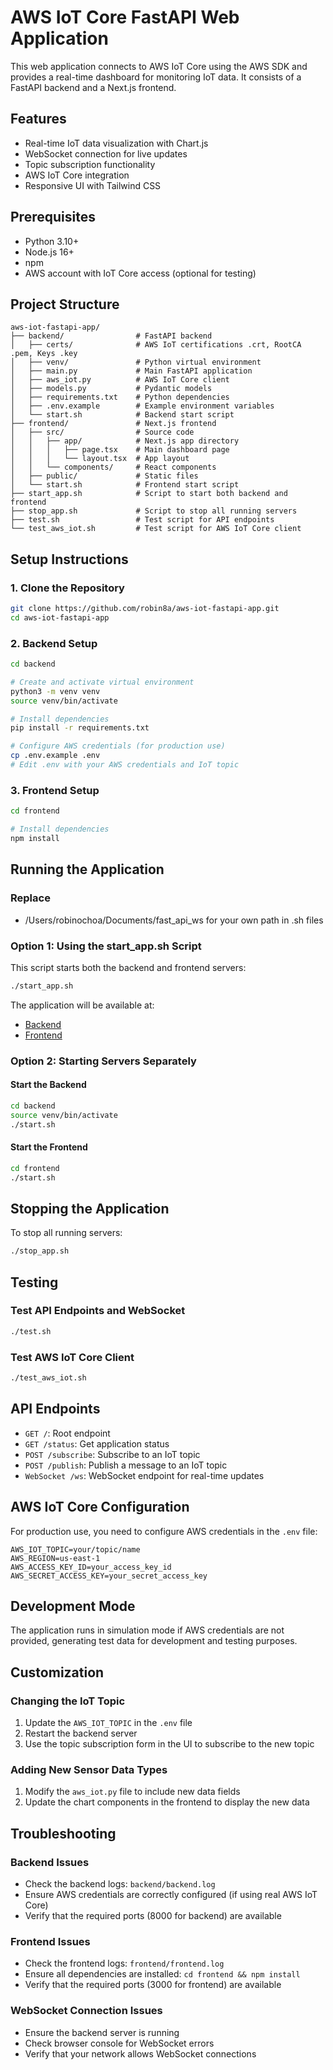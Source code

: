 # AWS IoT Core FastAPI Web Application

This web application connects to AWS IoT Core using the AWS SDK and provides a real-time dashboard for monitoring IoT data. It consists of a FastAPI backend and a Next.js frontend.

## Features

- Real-time IoT data visualization with Chart.js
- WebSocket connection for live updates
- Topic subscription functionality
- AWS IoT Core integration
- Responsive UI with Tailwind CSS

## Prerequisites

- Python 3.10+
- Node.js 16+
- npm
- AWS account with IoT Core access (optional for testing)

## Project Structure

```
aws-iot-fastapi-app/
├── backend/                # FastAPI backend
│   ├── certs/              # AWS IoT certifications .crt, RootCA .pem, Keys .key
│   ├── venv/               # Python virtual environment
│   ├── main.py             # Main FastAPI application
│   ├── aws_iot.py          # AWS IoT Core client
│   ├── models.py           # Pydantic models
│   ├── requirements.txt    # Python dependencies
│   ├── .env.example        # Example environment variables
│   └── start.sh            # Backend start script
├── frontend/               # Next.js frontend
│   ├── src/                # Source code
│   │   ├── app/            # Next.js app directory
│   │   │   ├── page.tsx    # Main dashboard page
│   │   │   └── layout.tsx  # App layout
│   │   └── components/     # React components
│   ├── public/             # Static files
│   └── start.sh            # Frontend start script
├── start_app.sh            # Script to start both backend and frontend
├── stop_app.sh             # Script to stop all running servers
├── test.sh                 # Test script for API endpoints
└── test_aws_iot.sh         # Test script for AWS IoT Core client
```

## Setup Instructions

### 1. Clone the Repository

```bash
git clone https://github.com/robin8a/aws-iot-fastapi-app.git
cd aws-iot-fastapi-app
```

### 2. Backend Setup

```bash
cd backend

# Create and activate virtual environment
python3 -m venv venv
source venv/bin/activate

# Install dependencies
pip install -r requirements.txt

# Configure AWS credentials (for production use)
cp .env.example .env
# Edit .env with your AWS credentials and IoT topic
```

### 3. Frontend Setup

```bash
cd frontend

# Install dependencies
npm install
```

## Running the Application

### Replace

- /Users/robinochoa/Documents/fast_api_ws for your own path in .sh files

### Option 1: Using the start_app.sh Script

This script starts both the backend and frontend servers:

```bash
./start_app.sh
```

The application will be available at:

- [Backend](http://localhost:8001)
- [Frontend](http://localhost:3000)

### Option 2: Starting Servers Separately

#### Start the Backend

```bash
cd backend
source venv/bin/activate
./start.sh
```

#### Start the Frontend

```bash
cd frontend
./start.sh
```

## Stopping the Application

To stop all running servers:

```bash
./stop_app.sh
```

## Testing

### Test API Endpoints and WebSocket

```bash
./test.sh
```

### Test AWS IoT Core Client

```bash
./test_aws_iot.sh
```

## API Endpoints

- `GET /`: Root endpoint
- `GET /status`: Get application status
- `POST /subscribe`: Subscribe to an IoT topic
- `POST /publish`: Publish a message to an IoT topic
- `WebSocket /ws`: WebSocket endpoint for real-time updates

## AWS IoT Core Configuration

For production use, you need to configure AWS credentials in the `.env` file:

```
AWS_IOT_TOPIC=your/topic/name
AWS_REGION=us-east-1
AWS_ACCESS_KEY_ID=your_access_key_id
AWS_SECRET_ACCESS_KEY=your_secret_access_key
```

## Development Mode

The application runs in simulation mode if AWS credentials are not provided, generating test data for development and testing purposes.

## Customization

### Changing the IoT Topic

1. Update the `AWS_IOT_TOPIC` in the `.env` file
2. Restart the backend server
3. Use the topic subscription form in the UI to subscribe to the new topic

### Adding New Sensor Data Types

1. Modify the `aws_iot.py` file to include new data fields
2. Update the chart components in the frontend to display the new data

## Troubleshooting

### Backend Issues

- Check the backend logs: `backend/backend.log`
- Ensure AWS credentials are correctly configured (if using real AWS IoT Core)
- Verify that the required ports (8000 for backend) are available

### Frontend Issues

- Check the frontend logs: `frontend/frontend.log`
- Ensure all dependencies are installed: `cd frontend && npm install`
- Verify that the required ports (3000 for frontend) are available

### WebSocket Connection Issues

- Ensure the backend server is running
- Check browser console for WebSocket errors
- Verify that your network allows WebSocket connections
